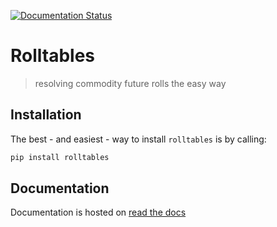 [![Documentation Status](https://readthedocs.org/projects/rolltables/badge/?version=latest)](https://rolltables.readthedocs.io/en/latest/?badge=latest)

# Rolltables
> resolving commodity future rolls the easy way 

## Installation
The best - and easiest - way to install `rolltables` is by calling:

```python
pip install rolltables 
```

## Documentation
Documentation is hosted on [read the docs](https://rolltables.readthedocs.io/en/latest/)
